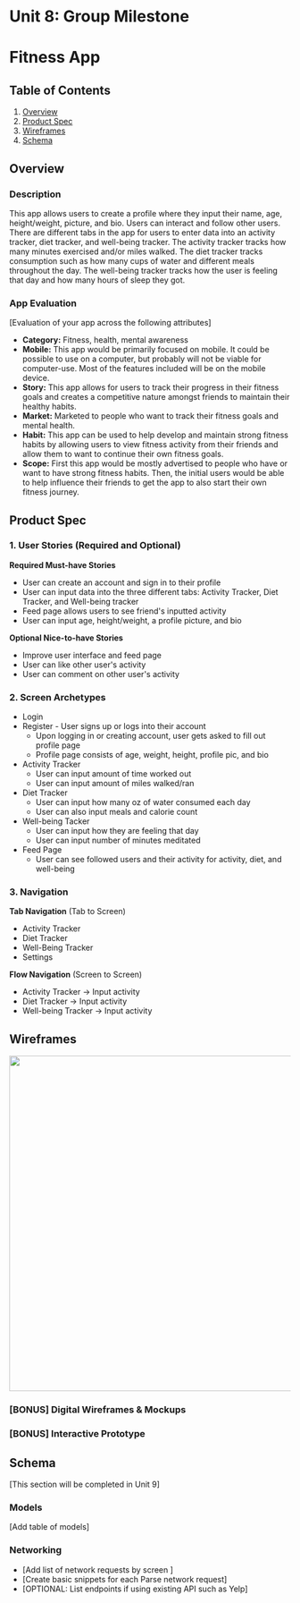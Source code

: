 Unit 8: Group Milestone
===

# Fitness App

## Table of Contents
1. [Overview](#Overview)
1. [Product Spec](#Product-Spec)
1. [Wireframes](#Wireframes)
2. [Schema](#Schema)

## Overview
### Description
This app allows users to create a profile where they input their name, age, height/weight, picture, and bio. Users can interact and follow other users. There are different tabs in the app for users to enter data into an activity tracker, diet tracker, and well-being tracker. The activity tracker tracks how many minutes exercised and/or miles walked. The diet tracker tracks consumption such as how many cups of water and different meals throughout the day. The well-being tracker tracks how the user is feeling that day and how many hours of sleep they got.

### App Evaluation
[Evaluation of your app across the following attributes]
- **Category:** Fitness, health, mental awareness
- **Mobile:** This app would be primarily focused on mobile. It could be possible to use on a computer, but probably will not be viable for computer-use. Most of the features included will be on the mobile device.
- **Story:** This app allows for users to track their progress in their fitness goals and creates a competitive nature amongst friends to maintain their healthy habits.
- **Market:** Marketed to people who want to track their fitness goals and mental health.
- **Habit:** This app can be used to help develop and maintain strong fitness habits by allowing users to view fitness activity from their friends and allow them to want to continue their own fitness goals.
- **Scope:** First this app would be mostly advertised to people who have or want to have strong fitness habits. Then, the initial users would be able to help influence their friends to get the app to also start their own fitness journey.

## Product Spec

### 1. User Stories (Required and Optional)

**Required Must-have Stories**

* User can create an account and sign in to their profile
* User can input data into the three different tabs: Activity Tracker, Diet Tracker, and Well-being tracker
* Feed page allows users to see friend's inputted activity
* User can input age, height/weight, a profile picture, and bio

**Optional Nice-to-have Stories**

* Improve user interface and feed page
* User can like other user's activity
* User can comment on other user's activity

### 2. Screen Archetypes

* Login
* Register - User signs up or logs into their account
   * Upon logging in or creating account, user gets asked to fill out profile page
   * Profile page consists of age, weight, height, profile pic, and bio
* Activity Tracker
   * User can input amount of time worked out
   * User can input amount of miles walked/ran
* Diet Tracker
    * User can input how many oz of water consumed each day
    * User can also input meals and calorie count
* Well-being Tacker
    * User can input how they are feeling that day
    * User can input number of minutes meditated
* Feed Page
    * User can see followed users and their activity for activity, diet, and well-being

### 3. Navigation

**Tab Navigation** (Tab to Screen)

* Activity Tracker
* Diet Tracker
* Well-Being Tracker
* Settings

**Flow Navigation** (Screen to Screen)

* Activity Tracker -> Input activity 
* Diet Tracker -> Input activity
* Well-being Tracker -> Input activity 

## Wireframes
<img src="https://i.imgur.com/xQzz1Fn.png" width=600>

### [BONUS] Digital Wireframes & Mockups

### [BONUS] Interactive Prototype

## Schema 
[This section will be completed in Unit 9]
### Models
[Add table of models]
### Networking
- [Add list of network requests by screen ]
- [Create basic snippets for each Parse network request]
- [OPTIONAL: List endpoints if using existing API such as Yelp]
